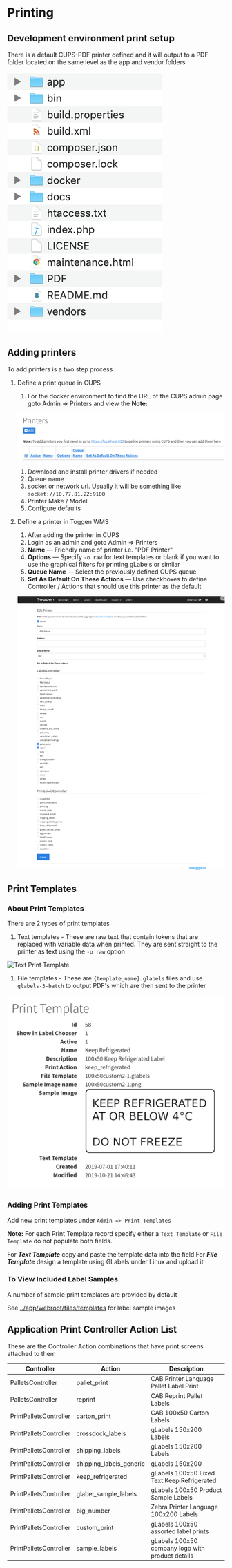 # Printing
## Development environment print setup
There is a default CUPS-PDF printer defined and it will output to a PDF folder located on the same level as the app and vendor folders

![CUPS PDF Output Folder](images/cups-pdf-output.png)

## Adding printers
To add printers is a two step process
1. Define a print queue in CUPS
    1. For the docker environment to find the URL of the CUPS admin page goto Admin => Printers and view the **Note:**

    ![CUPS URL](images/cups_url.png)

    1. Download and install printer drivers if needed
    1. Queue name
    1. socket or network url. Usually it will be something like `socket://10.77.81.22:9100`
    1. Printer Make / Model
    1. Configure defaults
1. Define a printer in Toggen WMS
    1. After adding the printer in CUPS
    1. Login as an admin and goto Admin => Printers
    1. **Name** &mdash; Friendly name of printer i.e. "PDF Printer"
    1. **Options** &mdash; Specify `-o raw` for text templates or blank if you want to use the graphical filters for printing gLabels or similar
    1. **Queue Name** &mdash; Select the previously defined CUPS queue
    1. **Set As Default On These Actions** &mdash; Use checkboxes to define Controller / Actions that should use this printer as the default

    ![Edit printer][edit_printer]

## Print Templates

### About Print Templates

There are 2 types of print templates

1. Text templates - These are raw text that contain tokens that are replaced with variable data when printed. They are sent straight to the printer as text using the `-o raw` option

![Text Print Template](images/text_print_template.png)

1. File templates - These are `{template_name}.glabels` files and use `glabels-3-batch` to output PDF's which are then sent to the printer

![File Print Template](images/file_print_template.png)

### Adding Print Templates

Add new print templates under `Admin => Print Templates`

**Note:** For each Print Template record specify either a `Text Template` or `File Template` do not populate both fields.

For ***Text Template*** copy and paste the template data into the field
For ***File Template*** design a template using GLabels under Linux and upload it


### To View Included Label Samples
A number of sample print templates are provided by default

See [../app/webroot/files/templates](../app/webroot/files/templates) for label sample images

## Application Print Controller Action List

These are the Controller Action combinations that have print screens attached to them

| Controller | Action | Description |
|------------|--------|-------------|
| PalletsController | pallet_print | CAB Printer Language Pallet Label Print |
| PalletsController | reprint | CAB Reprint Pallet Labels |
| PrintPalletsController | carton_print | CAB 100x50 Carton Labels |
| PrintPalletsController | crossdock_labels | gLabels 150x200 Labels |
| PrintPalletsController | shipping_labels | gLabels 150x200 Labels |
| PrintPalletsController | shipping_labels_generic | gLabels 150x200 |
| PrintPalletsController | keep_refrigerated | gLabels 100x50 Fixed Text Keep Refrigerated |
| PrintPalletsController | glabel_sample_labels | gLabels 100x50 Product Sample Labels |
| PrintPalletsController | big_number | Zebra Printer Language 100x200 Labels |
| PrintPalletsController | custom_print | gLabels 100x50 assorted label prints |
| PrintPalletsController | sample_labels | gLabels 100x50 company logo with product details |



[edit_printer]: images/edit_printer.png